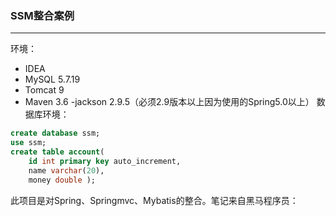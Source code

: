 ### SSM整合案例

---

环境：

- IDEA
- MySQL 5.7.19
- Tomcat 9
- Maven 3.6
-jackson 2.9.5（必须2.9版本以上因为使用的Spring5.0以上）
数据库环境：

```sql
create database ssm; 
use ssm;
create table account( 
    id int primary key auto_increment,
    name varchar(20), 
    money double );
```

此项目是对Spring、Springmvc、Mybatis的整合。笔记来自黑马程序员：


